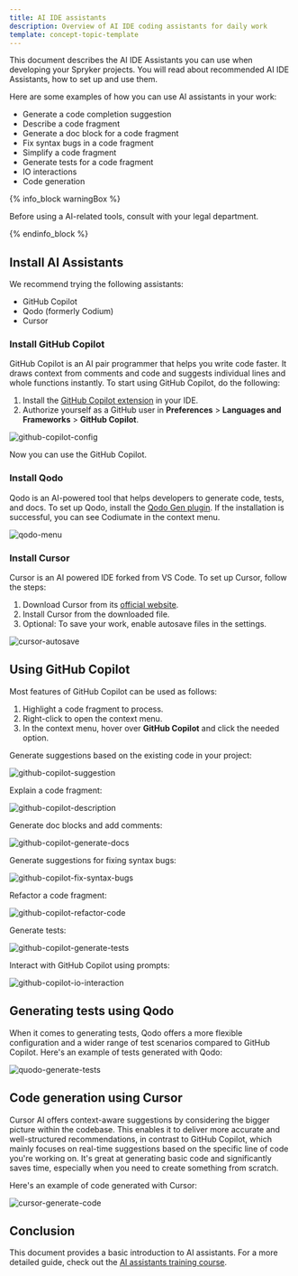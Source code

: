 ```yaml
---
title: AI IDE assistants
description: Overview of AI IDE coding assistants for daily work
template: concept-topic-template
---
```


This document describes the AI IDE Assistants you can use when developing your Spryker projects. You will read about recommended AI IDE Assistants, how to set up and use them.

Here are some examples of how you can use AI assistants in your work:
- Generate a code completion suggestion
- Describe a code fragment
- Generate a doc block for a code fragment
- Fix syntax bugs in a code fragment
- Simplify a code fragment
- Generate tests for a code fragment
- IO interactions
- Code generation

{% info_block warningBox %}

Before using a AI-related tools, consult with your legal department.

{% endinfo_block %}

## Install AI Assistants

We recommend trying the following assistants:
- GitHub Copilot
- Qodo (formerly Codium)
- Cursor

### Install GitHub Copilot

GitHub Copilot is an AI pair programmer that helps you write code faster. It draws context from comments and code and suggests individual lines and whole functions instantly.
To start using GitHub Copilot, do the following:
1. Install the [GitHub Copilot extension](https://plugins.jetbrains.com/plugin/17718-github-copilot) in your IDE.
2. Authorize yourself as a GitHub user in **Preferences** > **Languages and Frameworks** > **GitHub Copilot**.

![github-copilot-config](https://spryker.s3.eu-central-1.amazonaws.com/docs/dg/dev/ai-coding-assistants.md/github-copilot-config.png)

Now you can use the GitHub Copilot.

### Install Qodo

Qodo is an AI-powered tool that helps developers to generate code, tests, and docs.
To set up Qodo, install the [Qodo Gen plugin](https://plugins.jetbrains.com/plugin/21206-qodo-gen-formerly-codiumate-). If the installation is successful, you can see Codiumate in the context menu.

![qodo-menu](https://spryker.s3.eu-central-1.amazonaws.com/docs/dg/dev/ai-coding-assistants.md/qodo-menu.png)

### Install Cursor

Cursor is an AI powered IDE forked from VS Code. To set up Cursor, follow the steps:
1. Download Cursor from its [official website](https://www.cursor.com/).
2. Install Cursor from the downloaded file.
3. Optional: To save your work, enable autosave files in the settings.

![cursor-autosave](https://spryker.s3.eu-central-1.amazonaws.com/docs/dg/dev/ai-coding-assistants.md/cursor-autosave.png)


## Using GitHub Copilot

Most features of GitHub Copilot can be used as follows:
1. Highlight a code fragment to process.
2. Right-click to open the context menu.
3. In the context menu, hover over **GitHub Copilot** and click the needed option.

Generate suggestions based on the existing code in your project:

![github-copilot-suggestion](https://spryker.s3.eu-central-1.amazonaws.com/docs/dg/dev/ai-coding-assistants.md/github-copilot-suggestion.png)

Explain a code fragment:

![github-copilot-description](https://spryker.s3.eu-central-1.amazonaws.com/docs/dg/dev/ai-coding-assistants.md/github-copilot-description.png)


Generate doc blocks and add comments:

![github-copilot-generate-docs](https://spryker.s3.eu-central-1.amazonaws.com/docs/dg/dev/ai-coding-assistants.md/github-copilot-generate-docs.png)

Generate suggestions for fixing syntax bugs:

![github-copilot-fix-syntax-bugs](https://spryker.s3.eu-central-1.amazonaws.com/docs/dg/dev/ai-coding-assistants.md/github-copilot-fix-syntax-bugs.png)

Refactor a code fragment:

![github-copilot-refactor-code](https://spryker.s3.eu-central-1.amazonaws.com/docs/dg/dev/ai-coding-assistants.md/github-copilot-refactor-code.png)

Generate tests:

![github-copilot-generate-tests](https://spryker.s3.eu-central-1.amazonaws.com/docs/dg/dev/ai-coding-assistants.md/github-copilot-generate-tests.png)

Interact with GitHub Copilot using prompts:

![github-copilot-io-interaction](https://spryker.s3.eu-central-1.amazonaws.com/docs/dg/dev/ai-coding-assistants.md/github-copilot-io-interaction.png)

## Generating tests using Qodo

When it comes to generating tests, Qodo offers a more flexible configuration and a wider range of test scenarios compared to GitHub Copilot. Here's an example of tests generated with Qodo:

![quodo-generate-tests](https://spryker.s3.eu-central-1.amazonaws.com/docs/dg/dev/ai-coding-assistants.md/quodo-generate-tests.png)

## Code generation using Cursor

Cursor AI offers context-aware suggestions by considering the bigger picture within the codebase. This enables it to deliver more accurate and well-structured recommendations, in contrast to GitHub Copilot, which mainly focuses on real-time suggestions based on the specific line of code you're working on. It's great at generating basic code and significantly saves time, especially when you need to create something from scratch.

Here's an example of code generated with Cursor:

![cursor-generate-code](https://spryker.s3.eu-central-1.amazonaws.com/docs/dg/dev/ai-coding-assistants.md/cursor-generate-code.png)


## Conclusion

This document provides a basic introduction to AI assistants. For a more detailed guide, check out the [AI assistants training course](https://spryker.sana.ai/s/pfsZ5F2hSheE/file:8m9CXXP3TjCD).
